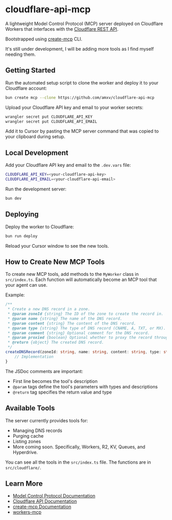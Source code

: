 # cloudflare-api-mcp

A lightweight Model Control Protocol (MCP) server deployed on Cloudflare Workers that interfaces with the [Cloudflare REST API](https://developers.cloudflare.com/api/).

Bootstrapped using [create-mcp](https://github.com/zueai/create-mcp) CLI.

It's still under development, I will be adding more tools as I find myself needing them.

## Getting Started

Run the automated setup script to clone the worker and deploy it to your Cloudflare account:

```bash
bun create mcp --clone https://github.com/amxv/cloudflare-api-mcp
```

Upload your Cloudflare API key and email to your worker secrets:

```bash
wrangler secret put CLOUDFLARE_API_KEY
wrangler secret put CLOUDFLARE_API_EMAIL
```

Add it to Cursor by pasting the MCP server command that was copied to your clipboard during setup.

## Local Development

Add your Cloudflare API key and email to the `.dev.vars` file:

```bash
CLOUDFLARE_API_KEY=<your-cloudflare-api-key>
CLOUDFLARE_API_EMAIL=<your-cloudflare-api-email>
```

Run the development server:

```bash
bun dev
```

## Deploying

Deploy the worker to Cloudflare:

```bash
bun run deploy
```

Reload your Cursor window to see the new tools.

## How to Create New MCP Tools

To create new MCP tools, add methods to the `MyWorker` class in `src/index.ts`. Each function will automatically become an MCP tool that your agent can use.

Example:

```typescript
/**
 * Create a new DNS record in a zone.
 * @param zoneId {string} The ID of the zone to create the record in.
 * @param name {string} The name of the DNS record.
 * @param content {string} The content of the DNS record.
 * @param type {string} The type of DNS record (CNAME, A, TXT, or MX).
 * @param comment {string} Optional comment for the DNS record.
 * @param proxied {boolean} Optional whether to proxy the record through Cloudflare.
 * @return {object} The created DNS record.
 */
createDNSRecord(zoneId: string, name: string, content: string, type: string, comment?: string, proxied?: boolean) {
    // Implementation
}
```

The JSDoc comments are important:

- First line becomes the tool's description
- `@param` tags define the tool's parameters with types and descriptions
- `@return` tag specifies the return value and type

## Available Tools

The server currently provides tools for:

- Managing DNS records
- Purging cache
- Listing zones
- More coming soon. Specifically, Workers, R2, KV, Queues, and Hyperdrive.

You can see all the tools in the `src/index.ts` file. The functions are in `src/cloudflare/`.

## Learn More

- [Model Control Protocol Documentation](https://modelcontextprotocol.io)
- [Cloudflare API Documentation](https://developers.cloudflare.com/api/)
- [create-mcp Documentation](https://github.com/zueai/create-mcp)
- [workers-mcp](https://github.com/zueai/workers-mcp)
